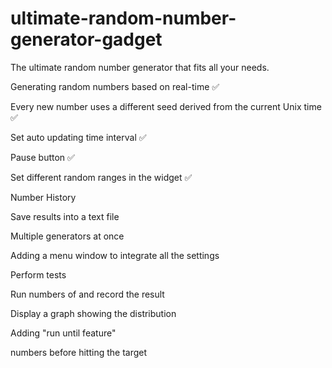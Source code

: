 # ultimate-random-number-generator-gadget
The ultimate random number generator that fits all your needs.

Generating random numbers based on real-time ✅

Every new number uses a different seed derived from the current Unix time ✅

Set auto updating time interval ✅

Pause button ✅

Set different random ranges in the widget ✅

Number History

Save results into a text file

Multiple generators at once

Adding a menu window to integrate all the settings

Perform tests

Run numbers of and record the result

Display a graph showing the distribution

Adding "run until feature"

numbers before hitting the target
